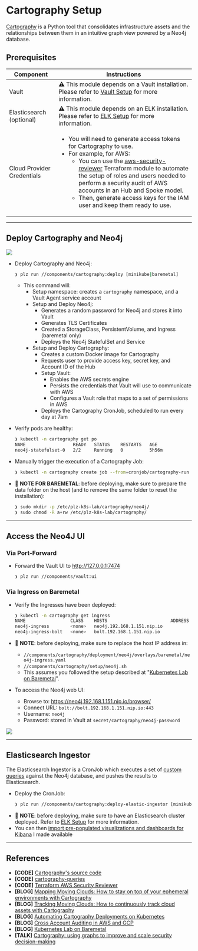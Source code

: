 # Cartography Setup

[Cartography](https://github.com/lyft/cartography) is a Python tool that consolidates infrastructure assets and the relationships between them in an intuitive graph view powered by a Neo4j database.

## Prerequisites

| Component                  | Instructions                                                                                                                                                                                                                                                                                                                                                                                                                                                                                                                                                                                                           |
| -------------------------- | ---------------------------------------------------------------------------------------------------------------------------------------------------------------------------------------------------------------------------------------------------------------------------------------------------------------------------------------------------------------------------------------------------------------------------------------------------------------------------------------------------------------------------------------------------------------------------------------------------------------------- |
| Vault                      | ⚠️ This module depends on a Vault installation. Please refer to [Vault Setup](../vault/) for more information.                                                                                                                                                                                                                                                                                                                                                                                                                                                                                                          |
| Elasticsearch (optional)   | ⚠️ This module depends on an ELK installation. Please refer to [ELK Setup](../elk/) for more information.                                                                                                                                                                                                                                                                                                                                                                                                                                                                                                               |
| Cloud Provider Credentials | <ul><li>You will need to generate access tokens for Cartography to use.</li><li>For example, for AWS:<ul><li>You can use the [aws-security-reviewer](https://github.com/marco-lancini/utils/tree/main/terraform/aws-security-reviewer) Terraform module to automate the setup of roles and users needed to perform a security audit of AWS accounts in an Hub and Spoke model.</li><li>Then, generate access keys for the IAM user and keep them ready to use.</li></ul></li></ul> |


---


## Deploy Cartography and Neo4j

![](../../.github/components/cartography_setup.png)

* Deploy Cartography and Neo4j:
  ```bash
  ❯ plz run //components/cartography:deploy [minikube|baremetal]
  ```
  * This command will:
    * Setup namespace: creates a `cartography` namespace, and a Vault Agent service account
    * Setup and Deploy Neo4j:
      * Generates a random password for Neo4j and stores it into Vault
      * Generates TLS Certificates
      * Created a StorageClass, PersistentVolume, and Ingress (baremetal only)
      * Deploys the Neo4j StatefulSet and Service
    * Setup and Deploy Cartography:
      * Creates a custom Docker image for Cartography
      * Requests user to provide access key, secret key, and Account ID of the Hub
      * Setup Vault:
        * Enables the AWS secrets engine
        * Persists the credentials that Vault will use to communicate with AWS
        * Configures a Vault role that maps to a set of permissions in AWS
      * Deploys the Cartography CronJob, scheduled to run every day at 7am

* Verify pods are healthy:
  ```bash
  ❯ kubectl -n cartography get po
  NAME                  READY   STATUS    RESTARTS   AGE
  neo4j-statefulset-0   2/2     Running   0          5h56m
  ```

* Manually trigger the execution of a Cartography Job:
  ```bash
  ❯ kubectl -n cartography create job --from=cronjob/cartography-run cartography-run
  ```

* 📝 **NOTE FOR BAREMETAL**: before deploying, make sure to prepare
the data folder on the host (and to remove the same folder to reset the installation):
  ```bash
  ❯ sudo mkdir -p /etc/plz-k8s-lab/cartography/neo4j/
  ❯ sudo chmod -R a+rw /etc/plz-k8s-lab/cartography/
  ```


---


## Access the Neo4J  UI

### Via Port-Forward
* Forward the Vault UI to http://127.0.0.1:7474
  ```bash
  ❯ plz run //components/vault:ui
  ```

### Via Ingress on Baremetal
* Verify the Ingresses have been deployed:
  ```bash
  ❯ kubectl -n cartography get ingress
  NAME                 CLASS    HOSTS                        ADDRESS   PORTS     AGE
  neo4j-ingress        <none>   neo4j.192.168.1.151.nip.io             80, 443   6h7m
  neo4j-ingress-bolt   <none>   bolt.192.168.1.151.nip.io              80, 443   6h7m
  ```

* 📝 **NOTE**: before deploying, make sure to replace the host IP address in:
  * `//components/cartography/deployment/neo4j/overlays/baremetal/neo4j-ingress.yaml`
  * `//components/cartography/setup/neo4j.sh`
  * This assumes you followed the setup described at "[Kubernetes Lab on Baremetal](https://www.marcolancini.it/2021/blog-kubernetes-lab-baremetal/)".
* To access the Neo4j web UI:
  * Browse to: https://neo4j.192.168.1.151.nip.io/browser/
  * Connect URL: `bolt://bolt.192.168.1.151.nip.io:443`
  * Username: `neo4j`
  * Password: stored in Vault at `secret/cartography/neo4j-password`

![](../../.github/components/neo4j_ui.png)


---


## Elasticsearch Ingestor

The Elasticsearch Ingestor is a CronJob which executes
a set of [custom queries](https://github.com/marco-lancini/cartography-queries/tree/main/queries)
against the Neo4j database, and pushes the results to Elasticsearch.

* Deploy the CronJob:
  ```bash
  ❯ plz run //components/cartography:deploy-elastic-ingestor [minikube|baremetal]
  ```
* 📝 **NOTE**: before deploying, make sure to have an Elasticsearch cluster deployed. Refer to [ELK Setup](../elk/) for more information.
* You can then [import pre-populated visualizations and dashboards for Kibana](https://github.com/marco-lancini/cartography-queries/tree/main/consumers/elasticsearch) I made available


---


## References
* **[CODE]** [Cartography's source code](https://github.com/lyft/cartography)
* **[CODE]** [cartography-queries](https://github.com/marco-lancini/cartography-queries)
* **[CODE]** [Terraform AWS Security Reviewer](https://github.com/marco-lancini/utils/tree/main/terraform/aws-security-reviewer)
* **[BLOG]** [Mapping Moving Clouds: How to stay on top of your ephemeral environments with Cartography](https://www.marcolancini.it/2020/blog-mapping-moving-clouds-with-cartography/)
* **[BLOG]** [Tracking Moving Clouds: How to continuously track cloud assets with Cartography](https://www.marcolancini.it/2020/blog-tracking-moving-clouds-with-cartography/)
* **[BLOG]** [Automating Cartography Deployments on Kubernetes](https://www.marcolancini.it/2021/blog-cartography-on-kubernetes/)
* **[BLOG]** [Cross Account Auditing in AWS and GCP](https://www.marcolancini.it/2019/blog-cross-account-auditing/)
* **[BLOG]** [Kubernetes Lab on Baremetal](https://www.marcolancini.it/2021/blog-kubernetes-lab-baremetal/)
* **[TALK]** [Cartography: using graphs to improve and scale security decision-making](https://speakerdeck.com/marcolancini/cartography-using-graphs-to-improve-and-scale-security-decision-making)
